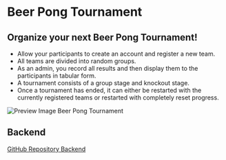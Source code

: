 # Beer Pong Tournament

## Organize your next Beer Pong Tournament!

-   Allow your participants to create an account and register a new team.
-   All teams are divided into random groups.
-   As an admin, you record all results and then display them to the participants in tabular form.
-   A tournament consists of a group stage and knockout stage.
-   Once a tournament has ended, it can either be restarted with the currently registered teams or restarted with completely reset progress.

![Preview Image Beer Pong Tournament](https://github.com/user-attachments/assets/7e6f872c-5488-44ba-b164-7bde9d4fc4bf)

## Backend 

[GitHub Repository Backend](https://github.com/StackOverflowIsBetterThanAnyAI/beer-pong-tournament-backend)
